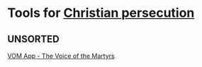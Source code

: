 
# Tools for [Christian persecution](https://theologos.site/persecution/)

## UNSORTED

[VOM App - The Voice of the Martyrs](https://www.persecution.com/app)
